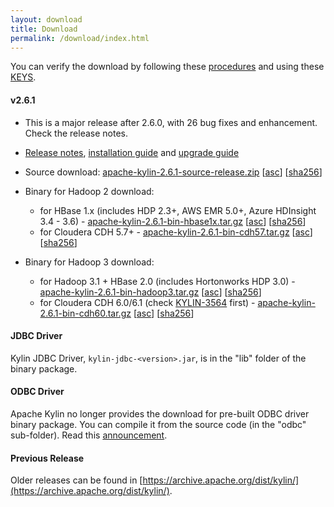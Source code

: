 ```yaml
---
layout: download
title: Download
permalink: /download/index.html
---
```


You can verify the download by following these [procedures](https://www.apache.org/info/verification.html) and using these [KEYS](https://www.apache.org/dist/kylin/KEYS).

#### v2.6.1
- This is a major release after 2.6.0, with 26 bug fixes and enhancement. Check the release notes.
- [Release notes](/docs/release_notes.html), [installation guide](/docs/install/index.html) and [upgrade guide](/docs/howto/howto_upgrade.html)
- Source download: [apache-kylin-2.6.1-source-release.zip](https://www.apache.org/dyn/closer.cgi/kylin/apache-kylin-2.6.1/apache-kylin-2.6.1-source-release.zip) \[[asc](https://www.apache.org/dist/kylin/apache-kylin-2.6.1/apache-kylin-2.6.1-source-release.zip.asc)\] \[[sha256](https://www.apache.org/dist/kylin/apache-kylin-2.6.1/apache-kylin-2.6.1-source-release.zip.sha256)\]
- Binary for Hadoop 2 download:
  - for HBase 1.x (includes HDP 2.3+, AWS EMR 5.0+, Azure HDInsight 3.4 - 3.6) - [apache-kylin-2.6.1-bin-hbase1x.tar.gz](https://www.apache.org/dyn/closer.cgi/kylin/apache-kylin-2.6.1/apache-kylin-2.6.1-bin-hbase1x.tar.gz) \[[asc](https://www.apache.org/dist/kylin/apache-kylin-2.6.1/apache-kylin-2.6.1-bin-hbase1x.tar.gz.asc)\] \[[sha256](https://www.apache.org/dist/kylin/apache-kylin-2.6.1/apache-kylin-2.6.1-bin-hbase1x.tar.gz.sha256)\]
  - for Cloudera CDH 5.7+ - [apache-kylin-2.6.1-bin-cdh57.tar.gz](https://www.apache.org/dyn/closer.cgi/kylin/apache-kylin-2.6.1/apache-kylin-2.6.1-bin-cdh57.tar.gz) \[[asc](https://www.apache.org/dist/kylin/apache-kylin-2.6.1/apache-kylin-2.6.1-bin-cdh57.tar.gz.asc)\] \[[sha256](https://www.apache.org/dist/kylin/apache-kylin-2.6.1/apache-kylin-2.6.1-bin-cdh57.tar.gz.sha256)\]

- Binary for Hadoop 3 download:
  - for Hadoop 3.1 + HBase 2.0 (includes Hortonworks HDP 3.0) - [apache-kylin-2.6.1-bin-hadoop3.tar.gz](https://www.apache.org/dyn/closer.cgi/kylin/apache-kylin-2.6.1/apache-kylin-2.6.1-bin-hadoop3.tar.gz) \[[asc](https://www.apache.org/dist/kylin/apache-kylin-2.6.1/apache-kylin-2.6.1-bin-hadoop3.tar.gz.asc)\] \[[sha256](https://www.apache.org/dist/kylin/apache-kylin-2.6.1/apache-kylin-2.6.1-bin-hadoop3.tar.gz.sha256)\]
  - for Cloudera CDH 6.0/6.1 (check [KYLIN-3564](https://issues.apache.org/jira/browse/KYLIN-3564) first) - [apache-kylin-2.6.1-bin-cdh60.tar.gz](https://www.apache.org/dyn/closer.cgi/kylin/apache-kylin-2.6.1/apache-kylin-2.6.1-bin-cdh60.tar.gz) \[[asc](https://www.apache.org/dist/kylin/apache-kylin-2.6.1/apache-kylin-2.6.1-bin-cdh60.tar.gz.asc)\] \[[sha256](https://www.apache.org/dist/kylin/apache-kylin-2.6.1/apache-kylin-2.6.1-bin-cdh60.tar.gz.sha256)\]

#### JDBC Driver

Kylin JDBC Driver, `kylin-jdbc-<version>.jar`, is in the "lib" folder of the binary package.

#### ODBC Driver

Apache Kylin no longer provides the download for pre-built ODBC driver binary package. You can compile it from the source code (in the "odbc" sub-folder). Read this [announcement](http://apache-kylin.74782.x6.nabble.com/Kylin-ODBC-driver-is-removed-from-download-page-td12928.html).

#### Previous Release

Older releases can be found in [https://archive.apache.org/dist/kylin/](https://archive.apache.org/dist/kylin/).
